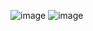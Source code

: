 ![image](https://github.com/user-attachments/assets/5924acd3-84b7-4349-8828-88259b8f19c8)
![image](https://github.com/user-attachments/assets/25425f89-ea45-418a-afe0-b1b8f4d72252)
